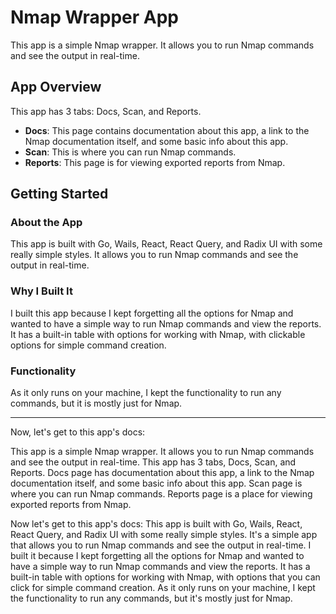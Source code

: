 # Nmap Wrapper App

This app is a simple Nmap wrapper. It allows you to run Nmap commands and see the output in real-time.

## App Overview

This app has 3 tabs: Docs, Scan, and Reports.

- **Docs**: This page contains documentation about this app, a link to the Nmap documentation itself, and some basic info about this app.
- **Scan**: This is where you can run Nmap commands.
- **Reports**: This page is for viewing exported reports from Nmap.

## Getting Started

### About the App

This app is built with Go, Wails, React, React Query, and Radix UI with some really simple styles. It allows you to run Nmap commands and see the output in real-time.

### Why I Built It

I built this app because I kept forgetting all the options for Nmap and wanted to have a simple way to run Nmap commands and view the reports. It has a built-in table with options for working with Nmap, with clickable options for simple command creation.

### Functionality

As it only runs on your machine, I kept the functionality to run any commands, but it is mostly just for Nmap.

---

Now, let's get to this app's docs:

This app is a simple Nmap wrapper. It allows you to run Nmap commands and see the output in real-time.
This app has 3 tabs, Docs, Scan, and Reports.
Docs page has documentation about this app, a link to the Nmap documentation itself, and some basic info about this app.
Scan page is where you can run Nmap commands.
Reports page is a place for viewing exported reports from Nmap.

Now let's get to this app's docs:
This app is built with Go, Wails, React, React Query, and Radix UI with some really simple styles.
It's a simple app that allows you to run Nmap commands and see the output in real-time.
I built it because I kept forgetting all the options for Nmap and wanted to have a simple way to run Nmap commands and view the reports.
It has a built-in table with options for working with Nmap, with options that you can click for simple command creation.
As it only runs on your machine, I kept the functionality to run any commands, but it's mostly just for Nmap.
